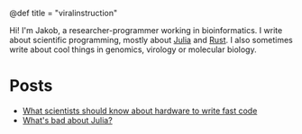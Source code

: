 @def title = "viralinstruction"

Hi! I'm Jakob, a researcher-programmer working in bioinformatics. I write about scientific programming, mostly about [Julia](https://julialang.org/) and [Rust](https://www.rust-lang.org/). I also sometimes write about cool things in genomics, virology or molecular biology.

# Posts
* [What scientists should know about hardware to write fast code](/posts/hardware)
* [What's bad about Julia?](/posts/badjulia)
